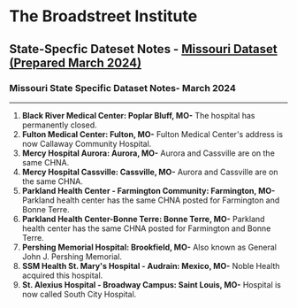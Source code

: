 # The Broadstreet Institute

## State-Specfic Dateset Notes - [Missouri Dataset (Prepared March 2024)](https://github.com/BroadStreet-Health/Community-Health-Needs-Assessments)

### Missouri State Specific Dataset Notes- March 2024

---

1. <strong> Black River Medical Center: Poplar Bluff, MO-</strong> The hospital has permanently closed.
1. <strong> Fulton Medical Center: Fulton, MO-</strong> Fulton Medical Center's address is now Callaway Community Hospital.
1. <strong> Mercy Hospital Aurora: Aurora, MO-</strong> Aurora and Cassville are on the same CHNA.
1. <strong> Mercy Hospital Cassville: Cassville, MO-</strong> Aurora and Cassville are on the same CHNA.
1. <strong> Parkland Health Center - Farmington Community: Farmington, MO-</strong> Parkland health center has the same CHNA posted for Farmington and Bonne Terre.
1. <strong> Parkland Health Center-Bonne Terre: Bonne Terre, MO-</strong> Parkland health center has the same CHNA posted for Farmington and Bonne Terre.
1. <strong> Pershing Memorial Hospital: Brookfield, MO-</strong> Also known as General John J. Pershing Memorial.
1. <strong> SSM Health St. Mary's Hospital - Audrain: Mexico, MO-</strong> Noble Health acquired this hospital.
1. <strong> St. Alexius Hospital - Broadway Campus: Saint Louis, MO-</strong> Hospital is now called South City Hospital.
